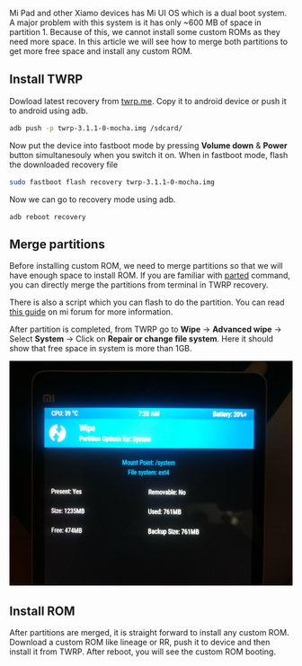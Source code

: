 <!--
.. title: How To Install Custom ROMs In Xiamo MiPad?
.. slug: how-to-install-custom-roms-in-mipad
.. date: 2017-11-19 10:39:27 UTC
.. tags: how-to, android
.. category: tech, android, how-to
.. link:
.. description:
.. type: text
-->

Mi Pad and other Xiamo devices has Mi UI OS which is a dual boot system. A major problem with this system is it has only ~600 MB of space in partition 1. Because of this, we cannot install some custom ROMs as they need more space. In this article we will see how to merge both partitions to get more free space and install any custom ROM.

## Install TWRP

Dowload latest recovery from [twrp.me](https://twrp.me/). Copy it to android device or push it to android using adb.

```sh
adb push -p twrp-3.1.1-0-mocha.img /sdcard/
```

Now put the device into fastboot mode by pressing **Volume down** & **Power** button simultanesouly when you switch it on. When in fastboot mode, flash the downloaded recovery file

```sh
sudo fastboot flash recovery twrp-3.1.1-0-mocha.img
```

Now we can go to recovery mode using adb.

```
adb reboot recovery
```

## Merge partitions

Before installing custom ROM, we need to merge partitions so that we will have enough space to install ROM. If you are familiar with [parted](https://www.gnu.org/software/parted/) command, you can directly merge the partitions from terminal in TWRP recovery.

There is also a script which you can flash to do the partition. You can read [this guide](http://en.miui.com/thread-118294-1-1.html) on mi forum for more information.

After partition is completed, from TWRP go to **Wipe** -> **Advanced wipe** -> Select **System** -> Click on **Repair or change file system**. Here it should show that free space in system is more than 1GB.

<p align="center">
<img src="/images/xiamo-mipad-custom-rom.jpg" width=600 height=400 />
</p>


## Install ROM

After partitions are merged, it is straight forward to install any custom ROM. Download a custom ROM like lineage or RR, push it to device and then install it from TWRP. After reboot, you will see the custom ROM booting.
